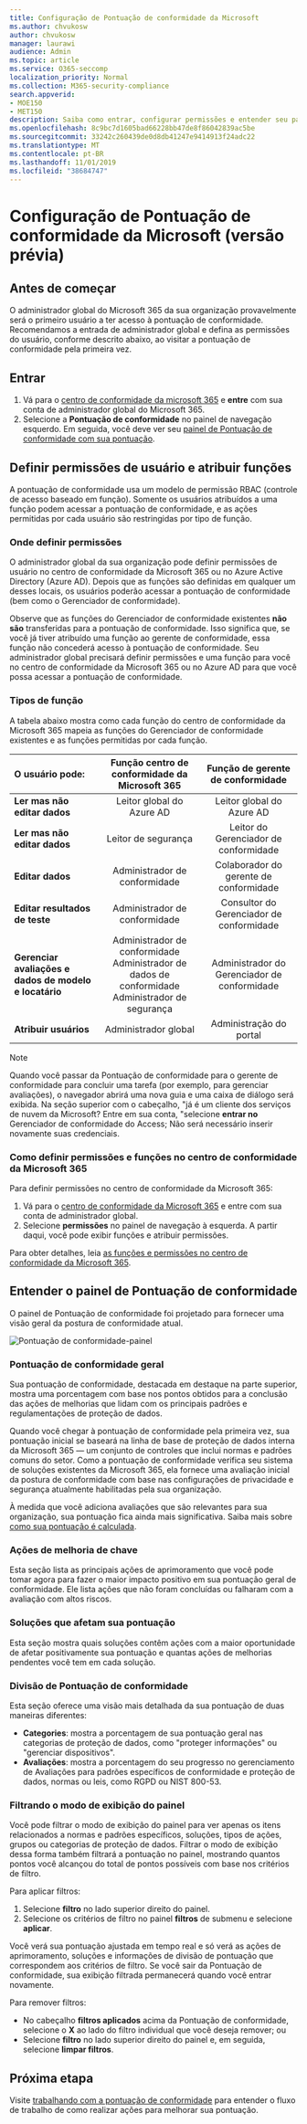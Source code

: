 ```yaml
---
title: Configuração de Pontuação de conformidade da Microsoft
ms.author: chvukosw
author: chvukosw
manager: laurawi
audience: Admin
ms.topic: article
ms.service: O365-seccomp
localization_priority: Normal
ms.collection: M365-security-compliance
search.appverid:
- MOE150
- MET150
description: Saiba como entrar, configurar permissões e entender seu painel para a pontuação de conformidade da Microsoft, que ajuda a simplificar e automatizar avaliações de riscos.
ms.openlocfilehash: 8c9bc7d1605bad66228bb47de8f86042839ac5be
ms.sourcegitcommit: 33242c260439de0d8db41247e9414913f24adc22
ms.translationtype: MT
ms.contentlocale: pt-BR
ms.lasthandoff: 11/01/2019
ms.locfileid: "38684747"
---
```

# <a name="microsoft-compliance-score-setup-preview"></a>Configuração de Pontuação de conformidade da Microsoft (versão prévia)

## <a name="before-you-begin"></a>Antes de começar

O administrador global do Microsoft 365 da sua organização provavelmente será o primeiro usuário a ter acesso à pontuação de conformidade. Recomendamos a entrada de administrador global e defina as permissões do usuário, conforme descrito abaixo, ao visitar a pontuação de conformidade pela primeira vez.

## <a name="sign-in"></a>Entrar

1. Vá para o [centro de conformidade da microsoft 365](https://compliance.microsoft.com/) e **entre** com sua conta de administrador global do Microsoft 365.
2. Selecione a **Pontuação de conformidade** no painel de navegação esquerdo. Em seguida, você deve ver seu [painel de Pontuação de conformidade com sua pontuação](#understand-the-compliance-score-dashboard).

## <a name="set-user-permissions-and-assign-roles"></a>Definir permissões de usuário e atribuir funções

A pontuação de conformidade usa um modelo de permissão RBAC (controle de acesso baseado em função). Somente os usuários atribuídos a uma função podem acessar a pontuação de conformidade, e as ações permitidas por cada usuário são restringidas por tipo de função.

### <a name="where-to-set-permissions"></a>Onde definir permissões

O administrador global da sua organização pode definir permissões de usuário no centro de conformidade da Microsoft 365 ou no Azure Active Directory (Azure AD). Depois que as funções são definidas em qualquer um desses locais, os usuários poderão acessar a pontuação de conformidade (bem como o Gerenciador de conformidade).

Observe que as funções do Gerenciador de conformidade existentes **não são** transferidas para a pontuação de conformidade.  Isso significa que, se você já tiver atribuído uma função ao gerente de conformidade, essa função não concederá acesso à pontuação de conformidade. Seu administrador global precisará definir permissões e uma função para você no centro de conformidade da Microsoft 365 ou no Azure AD para que você possa acessar a pontuação de conformidade.

### <a name="role-types"></a>Tipos de função

A tabela abaixo mostra como cada função do centro de conformidade da Microsoft 365 mapeia as funções do Gerenciador de conformidade existentes e as funções permitidas por cada função.


| O usuário pode: | Função centro de conformidade da Microsoft 365 | Função de gerente de conformidade | 
| :------------- | :-------------: | :------------: |
| **Ler mas não editar dados**| Leitor global do Azure AD  | Leitor global do Azure AD | 
| **Ler mas não editar dados**| Leitor de segurança | Leitor do Gerenciador de conformidade  | 
| **Editar dados**| Administrador de conformidade | Colaborador do gerente de conformidade | 
| **Editar resultados de teste**| Administrador de conformidade | Consultor do Gerenciador de conformidade | 
| **Gerenciar avaliações e dados de modelo e locatário**| Administrador de conformidade<br>Administrador de dados de conformidade<br>Administrador de segurança | Administrador do Gerenciador de conformidade | 
| **Atribuir usuários**| Administrador global | Administração do portal | 

> [!NOTE]
> Quando você passar da Pontuação de conformidade para o gerente de conformidade para concluir uma tarefa (por exemplo, para gerenciar avaliações), o navegador abrirá uma nova guia e uma caixa de diálogo será exibida. Na seção superior com o cabeçalho, "já é um cliente dos serviços de nuvem da Microsoft? Entre em sua conta, "selecione **entrar no** Gerenciador de conformidade do Access; Não será necessário inserir novamente suas credenciais.

### <a name="how-to-set-permissions-and-roles-in-the-microsoft-365-compliance-center"></a>Como definir permissões e funções no centro de conformidade da Microsoft 365

Para definir permissões no centro de conformidade da Microsoft 365:

1. Vá para o [centro de conformidade da Microsoft 365](https://compliance.microsoft.com) e entre com sua conta de administrador global.
2. Selecione **permissões** no painel de navegação à esquerda. A partir daqui, você pode exibir funções e atribuir permissões.

Para obter detalhes, leia [as funções e permissões no centro de conformidade da Microsoft 365](../security/office-365-security/microsoft-security-and-compliance.md#required-licenses-and-permissions).

## <a name="understand-the-compliance-score-dashboard"></a>Entender o painel de Pontuação de conformidade

O painel de Pontuação de conformidade foi projetado para fornecer uma visão geral da postura de conformidade atual.

![Pontuação de conformidade-painel](media/compliance-score-dashboard.png "Painel de Pontuação de conformidade")

### <a name="overall-compliance-score"></a>Pontuação de conformidade geral

Sua pontuação de conformidade, destacada em destaque na parte superior, mostra uma porcentagem com base nos pontos obtidos para a conclusão das ações de melhorias que lidam com os principais padrões e regulamentações de proteção de dados. 

Quando você chegar à pontuação de conformidade pela primeira vez, sua pontuação inicial se baseará na linha de base de proteção de dados interna da Microsoft 365 — um conjunto de controles que inclui normas e padrões comuns do setor. Como a pontuação de conformidade verifica seu sistema de soluções existentes da Microsoft 365, ela fornece uma avaliação inicial da postura de conformidade com base nas configurações de privacidade e segurança atualmente habilitadas pela sua organização.

À medida que você adiciona avaliações que são relevantes para sua organização, sua pontuação fica ainda mais significativa. Saiba mais sobre [como sua pontuação é calculada](compliance-score-methodology.md).

### <a name="key-improvement-actions"></a>Ações de melhoria de chave

Esta seção lista as principais ações de aprimoramento que você pode tomar agora para fazer o maior impacto positivo em sua pontuação geral de conformidade. Ele lista ações que não foram concluídas ou falharam com a avaliação com altos riscos.

### <a name="solutions-that-affect-your-score"></a>Soluções que afetam sua pontuação

Esta seção mostra quais soluções contêm ações com a maior oportunidade de afetar positivamente sua pontuação e quantas ações de melhorias pendentes você tem em cada solução.

### <a name="compliance-score-breakdown"></a>Divisão de Pontuação de conformidade

Esta seção oferece uma visão mais detalhada da sua pontuação de duas maneiras diferentes:

- **Categories**: mostra a porcentagem de sua pontuação geral nas categorias de proteção de dados, como "proteger informações" ou "gerenciar dispositivos".
- **Avaliações**: mostra a porcentagem do seu progresso no gerenciamento de Avaliações para padrões específicos de conformidade e proteção de dados, normas ou leis, como RGPD ou NIST 800-53.

### <a name="filtering-your-dashboard-view"></a>Filtrando o modo de exibição do painel

Você pode filtrar o modo de exibição do painel para ver apenas os itens relacionados a normas e padrões específicos, soluções, tipos de ações, grupos ou categorias de proteção de dados. Filtrar o modo de exibição dessa forma também filtrará a pontuação no painel, mostrando quantos pontos você alcançou do total de pontos possíveis com base nos critérios de filtro.

Para aplicar filtros:

1. Selecione **filtro** no lado superior direito do painel.
2. Selecione os critérios de filtro no painel **filtros** de submenu e selecione **aplicar**.

Você verá sua pontuação ajustada em tempo real e só verá as ações de aprimoramento, soluções e informações de divisão de pontuação que correspondem aos critérios de filtro. Se você sair da Pontuação de conformidade, sua exibição filtrada permanecerá quando você entrar novamente.

Para remover filtros:

- No cabeçalho **filtros aplicados** acima da Pontuação de conformidade, selecione o **X** ao lado do filtro individual que você deseja remover; ou
- Selecione **filtro** no lado superior direito do painel e, em seguida, selecione **limpar filtros**.

## <a name="next-step"></a>Próxima etapa

Visite [trabalhando com a pontuação de conformidade](working-with-compliance-score.md) para entender o fluxo de trabalho de como realizar ações para melhorar sua pontuação.